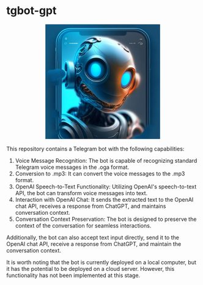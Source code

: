 # tgbot-gpt

<div align="center">
<img src="./tgGPT_bot.jpg" width="300" height="300" alt="Generating an Image with Kandinsky 2.1 by Sber AI for the The Telegram bot is integrated with OpenAI Request">
</div>


This repository contains a Telegram bot with the following capabilities:

   1. Voice Message Recognition: The bot is capable of recognizing standard Telegram voice messages in the .oga format.
   2. Conversion to .mp3: It can convert the voice messages to the .mp3 format.
   3. OpenAI Speech-to-Text Functionality: Utilizing OpenAI's speech-to-text API, the bot can transform voice messages into text.
   4. Interaction with OpenAI Chat: It sends the extracted text to the OpenAI chat API, receives a response from ChatGPT, and maintains conversation context.
   5. Conversation Context Preservation: The bot is designed to preserve the context of the conversation for seamless interactions.

Additionally, the bot can also accept text input directly, send it to the OpenAI chat API, receive a response from ChatGPT, and maintain the conversation context.

It is worth noting that the bot is currently deployed on a local computer, but it has the potential to be deployed on a cloud server. However, this functionality has not been implemented at this stage.
